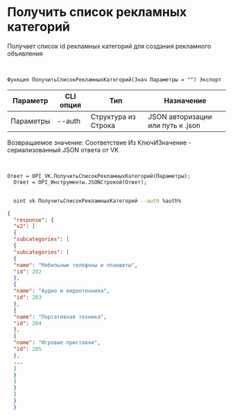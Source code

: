 ﻿---
sidebar_position: 4
---

# Получить список рекламных категорий
 Получает список id рекламных категорий для создания рекламного объявления


<br/>


`Функция ПолучитьСписокРекламныхКатегорий(Знач Параметры = "") Экспорт`

  | Параметр | CLI опция | Тип | Назначение |
  |-|-|-|-|
  | Параметры | --auth | Структура из Строка | JSON авторизации или путь к .json |

  
  Возвращаемое значение:   Соответствие Из КлючИЗначение - сериализованный JSON ответа от VK

<br/>




```bsl title="Пример кода"
Ответ = OPI_VK.ПолучитьСписокРекламныхКатегорий(Параметры);
  Ответ = OPI_Инструменты.JSONСтрокой(Ответ);
```
	


```sh title="Пример команды CLI"
    
  oint vk ПолучитьСписокРекламныхКатегорий --auth %auth%

```

```json title="Результат"
{
  "response": {
  "v2": [
  {
  "subcategories": [
  {
  "subcategories": [
  {
  "name": "Мобильные телефоны и планшеты",
  "id": 202
  },
  {
  "name": "Аудио и видеотехника",
  "id": 203
  },
  {
  "name": "Портативная техника",
  "id": 204
  },
  {
  "name": "Игровые приставки",
  "id": 205
  },
  ...
  ]
  }
  ]
  }
  ]
  }
  }
```

